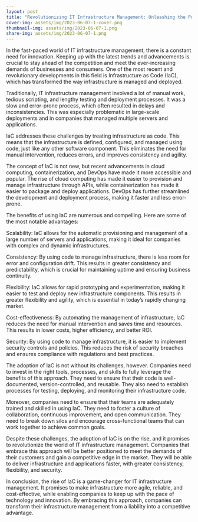 ```yaml
---
layout: post
title: "Revolutionizing IT Infrastructure Management: Unleashing the Power of Infrastructure as Code"
cover-img: assets/img/2023-06-07-1-cover.png
thumbnail-img: assets/img/2023-06-07-1.png
share-img: assets/img/2023-06-07-1.png
---
```


In the fast-paced world of IT infrastructure management, there is a constant need for innovation. Keeping up with the latest trends and advancements is crucial to stay ahead of the competition and meet the ever-increasing demands of businesses and consumers. One of the most recent and revolutionary developments in this field is Infrastructure as Code (IaC), which has transformed the way infrastructure is managed and deployed.

Traditionally, IT infrastructure management involved a lot of manual work, tedious scripting, and lengthy testing and deployment processes. It was a slow and error-prone process, which often resulted in delays and inconsistencies. This was especially problematic in large-scale deployments and in companies that managed multiple servers and applications.

IaC addresses these challenges by treating infrastructure as code. This means that the infrastructure is defined, configured, and managed using code, just like any other software component. This eliminates the need for manual intervention, reduces errors, and improves consistency and agility.

The concept of IaC is not new, but recent advancements in cloud computing, containerization, and DevOps have made it more accessible and popular. The rise of cloud computing has made it easier to provision and manage infrastructure through APIs, while containerization has made it easier to package and deploy applications. DevOps has further streamlined the development and deployment process, making it faster and less error-prone.

The benefits of using IaC are numerous and compelling. Here are some of the most notable advantages:

Scalability: IaC allows for the automatic provisioning and management of a large number of servers and applications, making it ideal for companies with complex and dynamic infrastructures.

Consistency: By using code to manage infrastructure, there is less room for error and configuration drift. This results in greater consistency and predictability, which is crucial for maintaining uptime and ensuring business continuity.

Flexibility: IaC allows for rapid prototyping and experimentation, making it easier to test and deploy new infrastructure components. This results in greater flexibility and agility, which is essential in today’s rapidly changing market.

Cost-effectiveness: By automating the management of infrastructure, IaC reduces the need for manual intervention and saves time and resources. This results in lower costs, higher efficiency, and better ROI.

Security: By using code to manage infrastructure, it is easier to implement security controls and policies. This reduces the risk of security breaches and ensures compliance with regulations and best practices.

The adoption of IaC is not without its challenges, however. Companies need to invest in the right tools, processes, and skills to fully leverage the benefits of this approach. They need to ensure that their code is well-documented, version-controlled, and reusable. They also need to establish processes for testing, deploying, and monitoring their infrastructure code.

Moreover, companies need to ensure that their teams are adequately trained and skilled in using IaC. They need to foster a culture of collaboration, continuous improvement, and open communication. They need to break down silos and encourage cross-functional teams that can work together to achieve common goals.

Despite these challenges, the adoption of IaC is on the rise, and it promises to revolutionize the world of IT infrastructure management. Companies that embrace this approach will be better positioned to meet the demands of their customers and gain a competitive edge in the market. They will be able to deliver infrastructure and applications faster, with greater consistency, flexibility, and security.

In conclusion, the rise of IaC is a game-changer for IT infrastructure management. It promises to make infrastructure more agile, reliable, and cost-effective, while enabling companies to keep up with the pace of technology and innovation. By embracing this approach, companies can transform their infrastructure management from a liability into a competitive advantage.